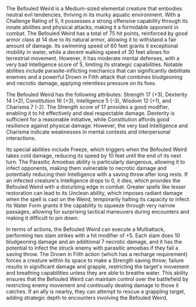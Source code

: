 The Befouled Weird is a Medium-sized elemental creature that embodies neutral evil tendencies, thriving in its murky aquatic environment. With a Challenge Rating of 5, it possesses a strong offensive capability through its innate abilities and physical attacks, making it a formidable opponent in combat. The Befouled Weird has a total of 75 hit points, reinforced by good armor class at 14 due to its natural armor, allowing it to withstand a fair amount of damage. Its swimming speed of 60 feet grants it exceptional mobility in water, while a decent walking speed of 30 feet allows for terrestrial movement. However, it has moderate mental defenses, with a very bad Intelligence score of 5, limiting its strategic capabilities. Notable abilities include parasite-inflicting mechanics that can significantly debilitate enemies and a powerful Drown in Filth attack that combines bludgeoning and necrotic damage, applying relentless pressure on its foes.

The Befouled Weird has the following attributes: Strength 17 (+3), Dexterity 14 (+2), Constitution 16 (+3), Intelligence 5 (-3), Wisdom 12 (+1), and Charisma 7 (-2). The Strength score of 17 provides a good modifier, enabling it to hit effectively and deal respectable damage. Dexterity is sufficient for a reasonable initiative, while Constitution affords good resilience against physical damage. However, the very bad Intelligence and Charisma indicate weaknesses in mental contests and interpersonal interactions.

Its special abilities include Freeze, which triggers when the Befouled Weird takes cold damage, reducing its speed by 10 feet until the end of its next turn. The Parasitic Amoebas ability is particularly dangerous, allowing it to infect opponents, making them vulnerable to necrotic damage and potentially reducing their Intelligence with a saving throw after long rests. If an infected creature's Intelligence drops to 0, it dies, which provides the Befouled Weird with a disturbing edge in combat. Greater spells like lesser restoration can lead to its Unclean ability, which imposes radiant damage when the spell is cast on the Weird, temporarily halting its capacity to infect. Its Water Form grants it the capability to squeeze through very narrow passages, allowing for surprising tactical maneuvers during encounters and making it difficult to pin down.

In terms of actions, the Befouled Weird can execute a Multiattack, performing two slam strikes with a hit modifier of +5. Each slam does 10 bludgeoning damage and an additional 7 necrotic damage, and it has the potential to infect the struck enemy with parasitic amoebas if they fail a saving throw. The Drown in Filth action (which has a recharge requirement) forces a creature within its space to make a Strength saving throw; failure results in significant damage and grapple, restricting the target's movement and breathing capabilities unless they are able to breathe water. This ability ensures that the Befouled Weird can maintain control over the battlefield by restricting enemy movement and continually dealing damage to those it catches. If an ally is nearby, they can attempt to rescue a grappling target, adding strategic depth to encounters involving the Befouled Weird.